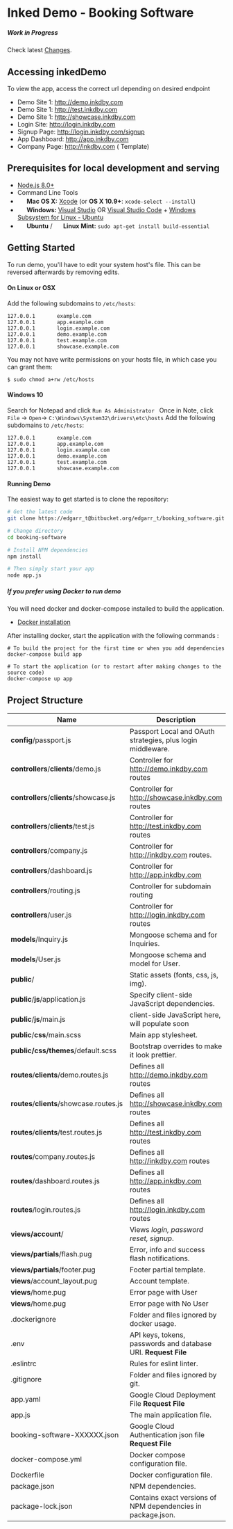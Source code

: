 # Inked Demo - Booking Software
##### Work in Progress


Check latest [Changes](https://github.com/edgarrt/booking_software/CHANGELOG.md).

Accessing inkedDemo
---------------
To view the app, access the correct url depending on desired endpoint
- Demo Site 1: http://demo.inkdby.com  
- Demo Site 1: http://test.inkdby.com  
- Demo Site 1: http://showcase.inkdby.com  
- Login Site: http://login.inkdby.com
- Signup Page: http://login.inkdby.com/signup  
- App Dashboard: http://app.inkdby.com  
- Company Page: http://inkdby.com ( Template)





Prerequisites for local development and serving
-------------

- [Node.js 8.0+](http://nodejs.org)
- Command Line Tools
 - <img src="http://deluge-torrent.org/images/apple-logo.gif" height="17">&nbsp;**Mac OS X:** [Xcode](https://itunes.apple.com/us/app/xcode/id497799835?mt=12) (or **OS X 10.9+**: `xcode-select --install`)
 - <img src="http://dc942d419843af05523b-ff74ae13537a01be6cfec5927837dcfe.r14.cf1.rackcdn.com/wp-content/uploads/windows-8-50x50.jpg" height="17">&nbsp;**Windows:** [Visual Studio](https://www.visualstudio.com/products/visual-studio-community-vs) OR [Visual Studio Code](https://code.visualstudio.com) + [Windows Subsystem for Linux - Ubuntu](https://docs.microsoft.com/en-us/windows/wsl/install-win10)
 - <img src="https://lh5.googleusercontent.com/-2YS1ceHWyys/AAAAAAAAAAI/AAAAAAAAAAc/0LCb_tsTvmU/s46-c-k/photo.jpg" height="17">&nbsp;**Ubuntu** / <img src="https://upload.wikimedia.org/wikipedia/commons/3/3f/Logo_Linux_Mint.png" height="17">&nbsp;**Linux Mint:** `sudo apt-get install build-essential`



Getting Started
---------------

To run demo, you'll have to edit your system host's file.
This can be reversed afterwards by removing edits.

#### On Linux or OSX
Add the following subdomains to `/etc/hosts`:
```
127.0.0.1       example.com
127.0.0.1       app.example.com
127.0.0.1       login.example.com
127.0.0.1       demo.example.com
127.0.0.1       test.example.com
127.0.0.1       showcase.example.com
```

You may not have write permissions on your hosts file, in which case you can
grant them:
```
$ sudo chmod a+rw /etc/hosts
```

#### Windows 10

Search for Notepad and click `Run As Administrator `
Once in Note, click `File` -> `Open`-> `C:\Windows\System32\drivers\etc\hosts`
Add the following subdomains to `/etc/hosts`:
```
127.0.0.1       example.com
127.0.0.1       app.example.com
127.0.0.1       login.example.com
127.0.0.1       demo.example.com
127.0.0.1       test.example.com
127.0.0.1       showcase.example.com
```

#### Running Demo
The easiest way to get started is to clone the repository:

```bash
# Get the latest code
git clone https://edgarr_t@bitbucket.org/edgarr_t/booking_software.git booking-software

# Change directory
cd booking-software

# Install NPM dependencies
npm install

# Then simply start your app
node app.js
```

##### If you prefer using Docker to run demo
You will need docker and docker-compose installed to build the application.

- [Docker installation](https://docs.docker.com/engine/installation/)

After installing docker, start the application with the following commands :

```
# To build the project for the first time or when you add dependencies
docker-compose build app

# To start the application (or to restart after making changes to the source code)
docker-compose up app

```

Project Structure
-----------------

| Name                               | Description                                                  |
| ---------------------------------- | ------------------------------------------------------------ |
| **config**/passport.js             | Passport Local and OAuth strategies, plus login middleware.  |
| **controllers**/**clients**/demo.js| Controller for http://demo.inkdby.com routes                       |
| **controllers**/**clients**/showcase.js| Controller for http://showcase.inkdby.com routes                       |
| **controllers**/**clients**/test.js| Controller for http://test.inkdby.com routes                       |
| **controllers**/company.js             | Controller for http://inkdby.com routes.               |
| **controllers**/dashboard.js         | Controller for http://app.inkdby.com                                  |
| **controllers**/routing.js            | Controller for subdomain routing                            |
| **controllers**/user.js            | Controller for http://login.inkdby.com routes                      |
| **models**/Inquiry.js                 | Mongoose schema and for Inquiries.                          |
| **models**/User.js                 | Mongoose schema and model for User.                          |
| **public**/                        | Static assets (fonts, css, js, img).                         |
| **public**/**js**/application.js   | Specify client-side JavaScript dependencies.                 |
| **public**/**js**/main.js          | client-side JavaScript here, will populate soon                      |
| **public**/**css**/main.scss       | Main app stylesheet.                                 |
| **public/css/themes**/default.scss | Bootstrap overrides to make it look prettier.           |
| **routes**/**clients**/demo.routes.js| Defines all http://demo.inkdby.com routes                       |
| **routes**/**clients**/showcase.routes.js| Defines all http://showcase.inkdby.com routes                       |
| **routes**/**clients**/test.routes.js| Defines all http://test.inkdby.com routes                       |
| **routes**/company.routes.js| Defines all http://inkdby.com routes                       |
| **routes**/dashboard.routes.js| Defines all http://app.inkdby.com routes                       |
| **routes**/login.routes.js| Defines all http://login.inkdby.com routes                       |
| **views/account**/                 | Views *login, password reset, signup*.      |
| **views/partials**/flash.pug       | Error, info and success flash notifications.                 |
| **views/partials**/footer.pug      | Footer partial template.                                     |
| **views**/account_layout.pug       | Account template.                                               |
| **views**/home.pug                 | Error page with User                                           |
| **views**/home.pug                 | Error page with No User                                          |
| .dockerignore                      | Folder and files ignored by docker usage.                    |
| .env                               | API keys, tokens, passwords and database URI. **Request File**           |
| .eslintrc                          | Rules for eslint linter.                                     |
| .gitignore                         | Folder and files ignored by git.                             |
| app.yaml                             | Google Cloud Deployment File **Request File**                                   |
| app.js                             | The main application file.                                   |
| booking-software-XXXXXX.json                             | Google Cloud Authentication json file **Request File**                                    |
| docker-compose.yml                 | Docker compose configuration file.                           |
| Dockerfile                         | Docker configuration file.                                   |
| package.json                       | NPM dependencies.                                            |
| package-lock.json                  | Contains exact versions of NPM dependencies in package.json. |
